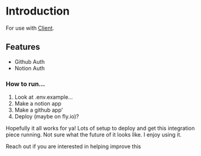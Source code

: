 # Introduction

For use with [Client](https://github.com/hkievet/svelte-personal).



## Features

* Github Auth
* Notion Auth

### How to run...


1. Look at .env.example...
2. Make a notion app
3. Make a github app'
4. Deploy (maybe on fly.io)?

Hopefully it all works for ya!  Lots of setup to deploy and get this integration piece running.  Not sure what the future of it looks like.  I enjoy using it.

Reach out if you are interested in helping improve this